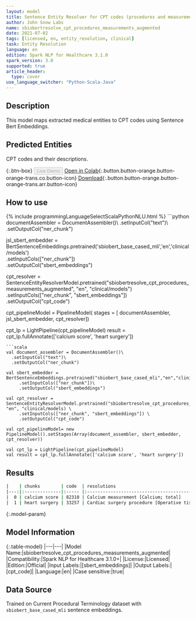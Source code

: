 ```yaml
---
layout: model
title: Sentence Entity Resolver for CPT codes (procedures and measurements) - Augmented
author: John Snow Labs
name: sbiobertresolve_cpt_procedures_measurements_augmented
date: 2021-07-02
tags: [licensed, en, entity_resolution, clinical]
task: Entity Resolution
language: en
edition: Spark NLP for Healthcare 3.1.0
spark_version: 3.0
supported: true
article_header:
  type: cover
use_language_switcher: "Python-Scala-Java"
---
```


## Description

This model maps extracted medical entities to CPT codes using Sentence Bert Embeddings.

## Predicted Entities

CPT codes and their descriptions.

{:.btn-box}
<button class="button button-orange" disabled>Live Demo</button>
[Open in Colab](https://colab.research.google.com/github/JohnSnowLabs/spark-nlp-workshop/blob/master/tutorials/Certification_Trainings/Healthcare/24.Improved_Entity_Resolvers_in_SparkNLP_with_sBert.ipynb){:.button.button-orange.button-orange-trans.co.button-icon}
[Download](https://s3.amazonaws.com/auxdata.johnsnowlabs.com/clinical/models/sbiobertresolve_cpt_procedures_measurements_augmented_en_3.1.0_3.0_1625257370771.zip){:.button.button-orange.button-orange-trans.arr.button-icon}

## How to use



<div class="tabs-box" markdown="1">
{% include programmingLanguageSelectScalaPythonNLU.html %}
```python
documentAssembler = DocumentAssembler()\
      .setInputCol("text")\
      .setOutputCol("ner_chunk")

jsl_sbert_embedder = BertSentenceEmbeddings.pretrained('sbiobert_base_cased_mli','en','clinical/models')\
      .setInputCols(["ner_chunk"])\
      .setOutputCol("sbert_embeddings")

cpt_resolver = SentenceEntityResolverModel.pretrained("sbiobertresolve_cpt_procedures_measurements_augmented", "en", "clinical/models") \
      .setInputCols(["ner_chunk", "sbert_embeddings"]) \
      .setOutputCol("cpt_code")

cpt_pipelineModel = PipelineModel(
    stages = [
        documentAssembler,
        jsl_sbert_embedder,
        cpt_resolver])

cpt_lp = LightPipeline(cpt_pipelineModel)
result = cpt_lp.fullAnnotate(['calcium score', 'heart surgery'])
```
```scala
val document_assembler = DocumentAssembler()\
  .setInputCol("text")\
  .setOutputCol("ner_chunk")

val sbert_embedder = BertSentenceEmbeddings.pretrained("sbiobert_base_cased_mli","en","clinical/models")\
     .setInputCols(["ner_chunk"])\
     .setOutputCol("sbert_embeddings")

val cpt_resolver = SentenceEntityResolverModel.pretrained("sbiobertresolve_cpt_procedures_measurements_augmented", "en", "clinical/models) \
     .setInputCols(["ner_chunk", "sbert_embeddings"]) \
     .setOutputCol("cpt_code")

val cpt_pipelineModel= new PipelineModel().setStages(Array(document_assembler, sbert_embedder, cpt_resolver))

val cpt_lp = LightPipeline(cpt_pipelineModel)
val result = cpt_lp.fullAnnotate(['calcium score', 'heart surgery'])
```
</div>

## Results

```bash
|    | chunks        | code  | resolutions                                                                                                                                                                                                                               |
|---:|:--------------|:----- |:------------------------------------------------------------------------------------------------------------------------------------------------------------------------------------------------------------------------------------------|
|  0 | calcium score | 82310 | Calcium measurement [Calcium; total]                                                                                                                                                                                                      |
|  1 | heart surgery | 33257 | Cardiac surgery procedure [Operative tissue ablation and reconstruction of atria, performed at the time of other cardiac procedure(s), limited (eg, modified maze procedure) (List separately in addition to code for primary procedure)] |
```

{:.model-param}
## Model Information

{:.table-model}
|---|---|
|Model Name:|sbiobertresolve_cpt_procedures_measurements_augmented|
|Compatibility:|Spark NLP for Healthcare 3.1.0+|
|License:|Licensed|
|Edition:|Official|
|Input Labels:|[sbert_embeddings]|
|Output Labels:|[cpt_code]|
|Language:|en|
|Case sensitive:|true|

## Data Source

Trained on Current Procedural Terminology dataset with `sbiobert_base_cased_mli` sentence embeddings.